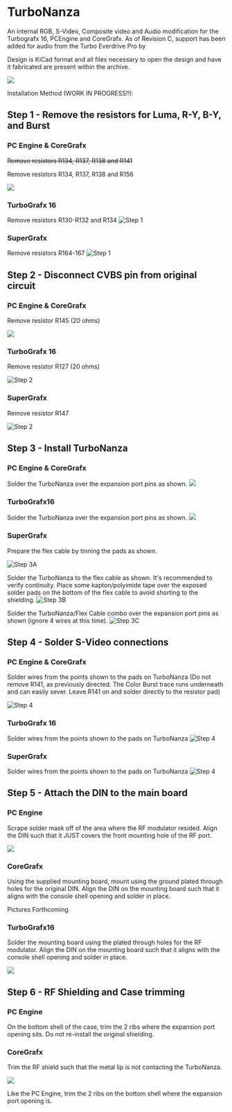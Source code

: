 # TurboNanza
An internal RGB, S-Video, Composite video and Audio modification for the Turbografx 16, PCEngine and CoreGrafx. As of Revision C, support has been added for audio from the Turbo Everdrive Pro by 

Design is KiCad format and all files necessary to open the design and have it fabricated are present within the archive.

![](/images/Board%20Render.jpg?raw=true "")

Installation Method (WORK IN PROGRESS!!):

## Step 1 - Remove the resistors for Luma, R-Y, B-Y, and Burst
### PC Engine & CoreGrafx
~~Remove resistors R134, R137, R138 and R141~~

Remove resistors R134, R137, R138 and R156 

![](/images/RevC_PCE_Step_1.jpg?raw=true "")

### TurboGrafx 16
Remove resistors R130-R132 and R134
![Step 1](/images/Assembly%20Step%201A.jpg?raw=true "Step 1")

### SuperGrafx
Remove resistors R164-167
![Step 1](/images/RevC_SG_Step_1_Resistors.jpg?raw=true "Step 1")


## Step 2 - Disconnect CVBS pin from original circuit
### PC Engine & CoreGrafx
Remove resistor R145 (20 ohms)

![](/images/RevC%20-%20PCE%20Step%202%20-%20CV%20Resistor.png?raw=true "")

### TurboGrafx 16
Remove resistor R127 (20 ohms)

![Step 2](/images/Assembly%20Step%202.jpg?raw=true "Step 2")

### SuperGrafx
Remove resistor R147 

![Step 2](/images/RevC_SG_Step_2_CV_Resistor.jpg?raw=true "Step 2")

## Step 3 - Install TurboNanza
### PC Engine & CoreGrafx
Solder the TurboNanza over the expansion port pins as shown.
![](/images/RevC%20-%20PCE%20Step%203%20-%20Board.jpg?raw=true "")

### TurboGrafx16
Solder the TurboNanza over the expansion port pins as shown.
![](/images/RevC%20-%20TG%20Step%203%20-%20Board.jpg?raw=true "")

### SuperGrafx
Prepare the flex cable by tinning the pads as shown.

![Step 3A](/images/RevC_SG_Step_3A.jpg?raw=true "Step 3A")

Solder the TurboNanza to the flex cable as shown. It's recommended to verify continuity. Place some kapton/polyimide tape over the exposed solder pads on the bottom of the flex cable to avoid shorting to the shielding.
![Step 3B](/images/RevC_SG_Step_3B.jpg?raw=true "Step 3B")

Solder the TurboNanza/Flex Cable combo over the expansion port pins as shown (ignore 4 wires at this time).
![Step 3C](/images/RevC_SG_Step_3C.jpg?raw=true "Step 3C")

## Step 4 - Solder S-Video connections
### PC Engine & CoreGrafx
Solder wires from the points shown to the pads on TurboNanza
(Do not remove R141, as previously directed. The Color Burst trace runs underneath and can easily sever. Leave R141 on and solder directly to the resistor pad)

![Step 4](/images/RevC%20-%20PCE%20Step%204%20-%20SV%20Solder%20Points.png?raw=true "")

### TurboGrafx 16
Solder wires from the points shown to the pads on TurboNanza
![Step 4](/images/Assembly%20Step%203.jpg?raw=true "Step 3")

### SuperGrafx
Solder wires from the points shown to the pads on TurboNanza
![Step 4](/images/RevC_SG_Step_4.jpg?raw=true "Step 4")

## Step 5 - Attach the DIN to the main board
### PC Engine
Scrape solder mask off of the area where the RF modulator resided. Align the DIN such that it JUST covers the front mounting hole of the RF port.

![](/images/Rev%20C%20-%20PCE%20Step%205%20-%20DIN.png?raw=true "")

### CoreGrafx
Using the supplied mounting board, mount using the ground plated through holes for the original DIN. Align the DIN on the mounting board such that it aligns with the console shell opening and solder in place.

Pictures Forthcoming


### TurboGrafx16
Solder the mounting board using the plated through holes for the RF modulator. Align the DIN on the mounting board such that it aligns with the console shell opening and solder in place.

![](/images/RevC_TG_Step5_DIN.jpg?raw=true "")

## Step 6 - RF Shielding and Case trimming
### PC Engine
On the bottom shell of the case, trim the 2 ribs where the expansion port opening sits. Do not re-install the original shielding.

### CoreGrafx
Trim the RF shield such that the metal lip is not contacting the TurboNanza.

![](/images/RevC_CG_Step6_RFShield.png?raw=true "")

Like the PC Engine, trim the 2 ribs on the bottom shell where the expansion port opening is.
